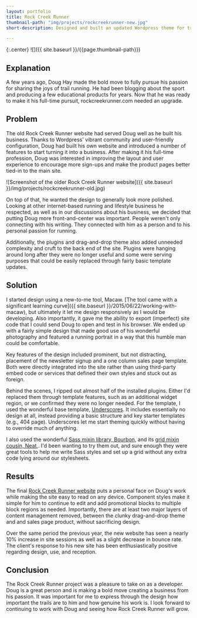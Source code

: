 ```yaml
---
layout: portfolio
title: Rock Creek Runner
thumbnail-path: "img/projects/rockcreekrunner-new.jpg"
short-description: Designed and built an updated Wordpress theme for trail running coach and blogger, Doug Hay. Launched November 2, 2015.

---
```


{:.center}
![]({{ site.baseurl }}/{{page.thumbnail-path}})

## Explanation
A few years ago, Doug Hay made the bold move to fully pursue his passion for sharing the joys of trail running. He had been blogging about the sport and producing a few educational products for years. Now that he was ready to make it his full-time pursuit, rockcreekrunner.com needed an upgrade.

## Problem
The old Rock Creek Runner website had served Doug well as he built his business. Thanks to Wordpress' vibrant community and user-friendly configuration, Doug had built his own website and introduced a number of features to start turning it into a business. After making it his full-time profession, Doug was interested in improving the layout and user experience to encourage more sign-ups and make the product pages better tied-in to the main site.

![Screenshot of the older Rock Creek Runner website]({{ site.baseurl }}/img/projects/rockcreekrunner-old.jpg)

On top of that, he wanted the design to generally look more polished. Looking at other internet-based running and lifestyle business he respected, as well as in our discussions about his business, we decided that putting Doug more front-and-center was important. People weren't only connecting with his writing. They connected with him as a person and to his personal passion for running.

Additionally, the plugins and drag-and-drop theme also added unneeded complexity and cruft to the back end of the site. Plugins were hanging around long after they were no longer useful and some were serving purposes that could be easily replaced through fairly basic template updates.

## Solution
I started design using a new-to-me tool, Macaw. [The tool came with a significant learning curve]({{ site.baseurl }}/2015/06/22/working-with-macaw), but ultimately it let me design responsively as I would be developing. Also importantly, it gave me the ability to export (imperfect) site code that I could send Doug to open and test in his browser. We ended up with a fairly simple design that made good use of his wonderful photography and featured a running portrait in a way that this humble man could be comfortable.

Key features of the design included prominent, but not distracting, placement of the newsletter signup and a one column sales page template. Both were directly integrated into the site rather than using third-party embed code or services that defined their own styles and stuck out as foreign.

Behind the scenes, I ripped out almost half of the installed plugins. Either I'd replaced them through template features, such as an additional widget region, or we confirmed they were no longer needed. For the template, I used the wonderful base template, [Underscores](http://underscores.me/). It includes essentially no design at all, instead providing a basic structure and key starter templates (e.g., 404 page). Underscores let me start theming quickly without having to override much of anything.

I also used the wonderful [Sass mixin library, Bourbon,](http://bourbon.io/) and its [grid mixin cousin, Neat,](http://neat.bourbon.io/). I'd been wanting to try them out, and sure enough they were great tools to help me write Sass styles and set up a grid without any extra code lying around our stylesheets.

## Results
The final [Rock Creek Runner website](http://rockcreekrunner.com) puts a personal face on Doug's work while making the site easy to read on any device. Component styles make it simple for him to continue to edit and add promotional blocks to multiple block regions as needed. Importantly, there are at least two major layers of content management removed, between the clunky drag-and-drop theme and and sales page product, without sacrificing design.

Over the same period the previous year, the new website has seen a nearly 10% increase in site sessions as well as a slight decrease in bounce rate. The client's response to his new site has been enthusiastically positive regarding design, use, and reception.

## Conclusion
The Rock Creek Runner project was a pleasure to take on as a developer. Doug is a great person and is making a bold move creating a business from his passion. It was important for me to express through the design how important the trails are to him and how genuine his work is. I look forward to continuing to work with Doug and seeing how Rock Creek Runner will grow.